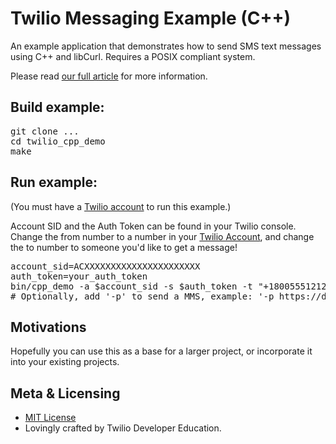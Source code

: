# Twilio Messaging Example (C++)

An example application that demonstrates how to send SMS text messages using C++ and libCurl.  Requires a POSIX compliant system.

Please read [our full article](https://www.twilio.com/docs/guides/how-to-send-sms-messages-in-cpp) for more information.

## Build example:

<pre>
git clone ...
cd twilio_cpp_demo
make
</pre>

## Run example:

(You must have a [Twilio account](https://twilio.com) to run this example.)

Account SID and the Auth Token can be found in your Twilio console.  Change the from number to a number in your [Twilio Account](https://twilio.com/console), and change the to number to someone you'd like to get a message!

<pre>
account_sid=ACXXXXXXXXXXXXXXXXXXXXXX
auth_token=your_auth_token
bin/cpp_demo -a $account_sid -s $auth_token -t "+18005551212" -f "+18005551213" -m "Hello, World!"
# Optionally, add '-p' to send a MMS, example: '-p https://demo.twilio.com/logo.png'
</pre>

## Motivations

Hopefully you can use this as a base for a larger project, or incorporate it into your existing projects.

## Meta & Licensing

* [MIT License](http://www.opensource.org/licenses/mit-license.html)
* Lovingly crafted by Twilio Developer Education.
